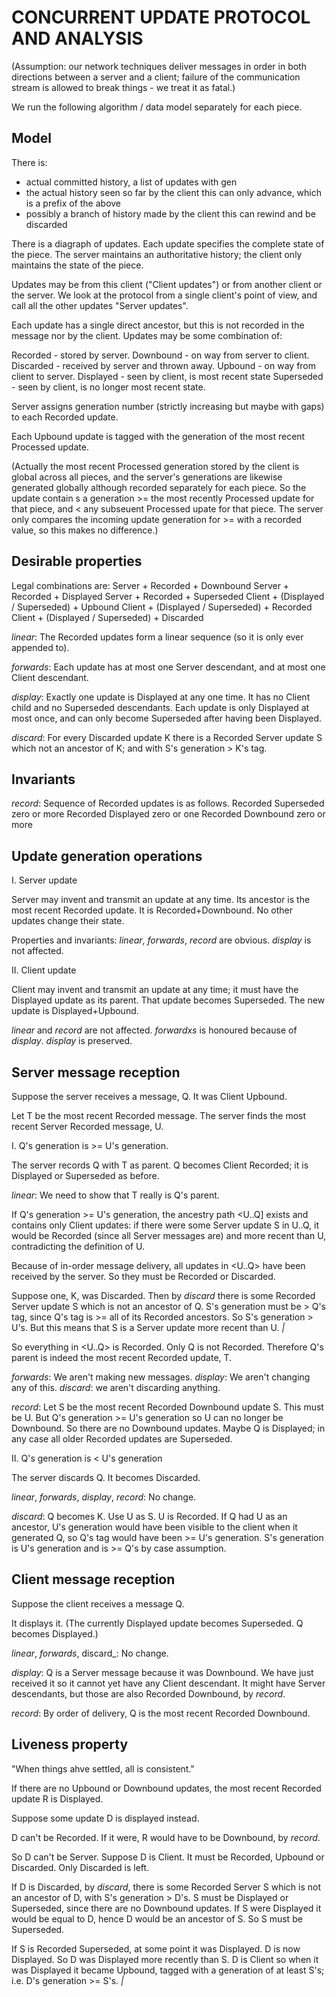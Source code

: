 CONCURRENT UPDATE PROTOCOL AND ANALYSIS
=======================================

(Assumption: our network techniques deliver messages in order in both
directions between a server and a client; failure of the communication
stream is allowed to break things - we treat it as fatal.)

We run the following algorithm / data model separately for each piece.


Model
-----

There is:

 - actual committed history, a list of updates with gen
 - the actual history seen so far by the client
    this can only advance, which is a prefix of the above
 - possibly a branch of history made by the client
    this can rewind and be discarded

There is a diagraph of updates.  Each update specifies the complete
state of the piece.  The server maintains an authoritative history;
the client only maintains the state of the piece.

Updates may be from this client ("Client updates") or from another
client or the server.  We look at the protocol from a single client's
point of view, and call all the other updates "Server updates".

Each update has a single direct ancestor, but this is not recorded in
the message nor by the client.  Updates may be some combination of:

 Recorded - stored by server.
 Downbound - on way from server to client.
 Discarded - received by server and thrown away.
 Upbound - on way from client to server.
 Displayed - seen by client, is most recent state
 Superseded - seen by client, is no longer most recent state.

Server assigns generation number (strictly increasing but maybe with
gaps) to each Recorded update.

Each Upbound update is tagged with the generation of the most recent
Processed update.

(Actually the most recent Processed generation stored by the client is
global across all pieces, and the server's generations are likewise
generated globally although recorded separately for each piece.  So
the update contain s a generation >= the most recently Processed
update for that piece, and < any subseuent Processed upate for that
piece.  The server only compares the incoming update generation for >=
with a recorded value, so this makes no difference.)

Desirable properties
--------------------

Legal combinations are:
  Server + Recorded + Downbound
  Server + Recorded + Displayed
  Server + Recorded + Superseded
  Client + (Displayed / Superseded) + Upbound
  Client + (Displayed / Superseded) + Recorded
  Client + (Displayed / Superseded) + Discarded

_linear_: The Recorded updates form a linear sequence (so it is only
ever appended to).

_forwards_: Each update has at most one Server descendant, and at most
one Client descendant.

_display_: Exactly one update is Displayed at any one time.  It has no
Client child and no Superseded descendants.  Each update is only
Displayed at most once, and can only become Superseded after having
been Displayed.

_discard_: For every Discarded update K there is a Recorded Server
update S which not an ancestor of K; and with S's generation > K's
tag.

Invariants
----------

_record_: Sequence of Recorded updates is as follows.
  Recorded Superseded     zero or more
  Recorded Displayed      zero or one
  Recorded Downbound      zero or more




Update generation operations
----------------------------

I. Server update

Server may invent and transmit an update at any time.  Its ancestor is
the most recent Recorded update.  It is Recorded+Downbound.  No other
updates change their state.

Properties and invariants: _linear_, _forwards_, _record_ are
obvious.  _display_ is not affected.

II. Client update

Client may invent and transmit an update at any time; it must have the
Displayed update as its parent.  That update becomes Superseded.
The new update is Displayed+Upbound.

_linear_ and _record_ are not affected.  _forwardxs_ is honoured
because of _display_.  _display_ is preserved.

Server message reception
------------------------

Suppose the server receives a message, Q.  It was Client Upbound.

Let T be the most recent Recorded message.  The server finds the most
recent Server Recorded message, U.

I. Q's generation is >= U's generation.

The server records Q with T as parent.  Q becomes Client Recorded; it
is Displayed or Superseded as before.

_linear_: We need to show that T really is Q's parent.

If Q's generation >= U's generation, the ancestry path <U..Q] exists
and contains only Client updates: if there were some Server update S
in U..Q, it would be Recorded (since all Server messages are) and more
recent than U, contradicting the definition of U.

Because of in-order message delivery, all updates in <U..Q> have been
received by the server.  So they must be Recorded or Discarded.

Suppose one, K, was Discarded.  Then by _discard_ there is some
Recorded Server update S which is not an ancestor of Q.  S's
generation must be > Q's tag, since Q's tag is >= all of its Recorded
ancestors.  So S's generation > U's.  But this means that S is a
Server update more recent than U. _|_

So everything in <U..Q> is Recorded.  Only Q is not Recorded.
Therefore Q's parent is indeed the most recent Recorded update, T.

_forwards_: We aren't making new messages.  _display_: We aren't
changing any of this.  _discard_: we aren't discarding anything.

_record_: Let S be the most recent Recorded Downbound update S.  This
must be U.  But Q's generation >= U's generation so U can no longer be
Downbound.  So there are no Downbound updates.  Maybe Q is Displayed;
in any case all older Recorded updates are Superseded.

II. Q's generation is < U's generation

The server discards Q.  It becomes Discarded.

_linear_, _forwards_, _display_, _record_: No change.

_discard_: Q becomes K.  Use U as S.  U is Recorded.  If Q had U as an
ancestor, U's generation would have been visible to the client when it
generated Q, so Q's tag would have been >= U's generation.  S's
generation is U's generation and is >= Q's by case assumption.


Client message reception
------------------------

Suppose the client receives a message Q.

It displays it.  (The currently Displayed update becomes Superseded.
Q becomes Displayed.)

_linear_, _forwards_, discard_: No change.

_display_: Q is a Server message because it was Downbound.  We have
just received it so it cannot yet have any Client descendant.  It
might have Server descendants, but those are also Recorded Downbound,
by _record_.

_record_: By order of delivery, Q is the most recent Recorded
Downbound.


Liveness property
-----------------

"When things ahve settled, all is consistent."

If there are no Upbound or Downbound updates, the most recent Recorded
update R is Displayed.

Suppose some update D is displayed instead.

D can't be Recorded.  If it were, R would have to be Downbound, by
_record_.

So D can't be Server.  Suppose D is Client.  It must be Recorded,
Upbound or Discarded.  Only Discarded is left.

If D is Discarded, by _discard_, there is some Recorded Server S which
is not an ancestor of D, with S's generation > D's.  S must be
Displayed or Superseded, since there are no Downbound updates.  If S
were Displayed it would be equal to D, hence D would be an ancestor of
S.  So S must be Superseded.

If S is Recorded Superseded, at some point it was Displayed.  D is now
Displayed.  So D was Displayed more recently than S.  D is Client so
when it was Displayed it became Upbound, tagged with a generation of
at least S's; i.e. D's generation >= S's.  _|_

